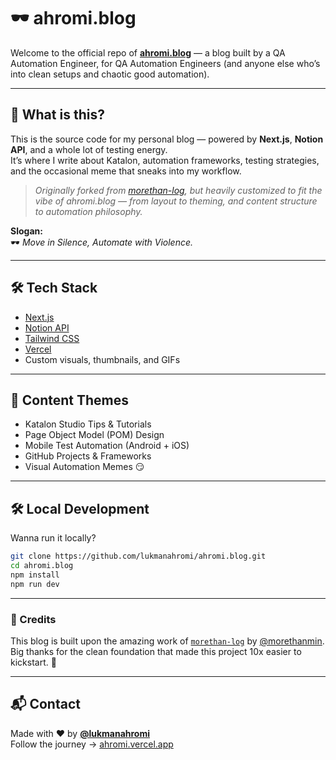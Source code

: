 # 🕶️ ahromi.blog

Welcome to the official repo of **[ahromi.blog](https://ahromi.vercel.app)** — a blog built by a QA Automation Engineer, for QA Automation Engineers (and anyone else who’s into clean setups and chaotic good automation).

---

## 🤔 What is this?

This is the source code for my personal blog — powered by **Next.js**, **Notion API**, and a whole lot of testing energy.  
It’s where I write about Katalon, automation frameworks, testing strategies, and the occasional meme that sneaks into my workflow.

> _Originally forked from [morethan-log](https://github.com/morethanmin/morethan-log), but heavily customized to fit the vibe of ahromi.blog — from layout to theming, and content structure to automation philosophy._

**Slogan:**  
🕶️ _Move in Silence, Automate with Violence._

---

## 🛠️ Tech Stack

- [Next.js](https://nextjs.org/)
- [Notion API](https://developers.notion.com/)
- [Tailwind CSS](https://tailwindcss.com/)
- [Vercel](https://vercel.com/)
- Custom visuals, thumbnails, and GIFs

---

## 📝 Content Themes

- Katalon Studio Tips & Tutorials
- Page Object Model (POM) Design
- Mobile Test Automation (Android + iOS)
- GitHub Projects & Frameworks
- Visual Automation Memes 😏

---

## 🛠️ Local Development

Wanna run it locally?

```bash
git clone https://github.com/lukmanahromi/ahromi.blog.git
cd ahromi.blog
npm install
npm run dev
```

---

### 🙏 Credits

This blog is built upon the amazing work of [`morethan-log`](https://github.com/morethanmin/morethan-log) by [@morethanmin](https://github.com/morethanmin).  
Big thanks for the clean foundation that made this project 10x easier to kickstart. 💯

---

## 📬 Contact

Made with ❤️ by **[@lukmanahromi](https://www.linkedin.com/in/lukmanahromi/)**  
Follow the journey → [ahromi.vercel.app](https://ahromi.vercel.app)

